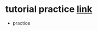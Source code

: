 # tutorial practice [link](https://webpack.github.io/docs/tutorials/getting-started/#setup-compilation)

* practice